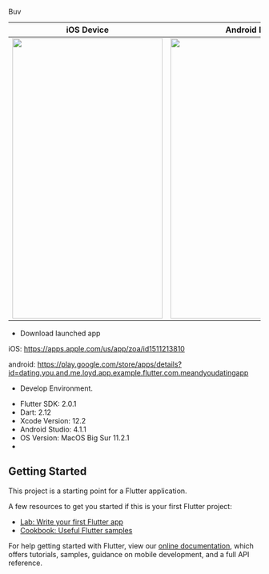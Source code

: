 <a href="https://www.buymeacoffee.com/loydkim" target="_blank"><img src="https://cdn.buymeacoffee.com/buttons/v2/default-yellow.png" alt="Buy Me A Coffee" style="height: 14px !important;width: 40px !important;" ></a>

| iOS Device  | Android Device |
| ------------- | ------------- |
| <img src="https://github.com/loydkim/Dating_App_Main/blob/main/promo_ios.gif" width="300" height="560">  | <img src="https://github.com/loydkim/Dating_App_Main/blob/main/promo_android_small.gif" width="340" height="560">  |

* Download launched app

iOS: https://apps.apple.com/us/app/zoa/id1511213810

android: https://play.google.com/store/apps/details?id=dating.you.and.me.loyd.app.example.flutter.com.meandyoudatingapp

* Develop Environment.

- Flutter SDK: 2.0.1
- Dart: 2.12
- Xcode Version: 12.2
- Android Studio: 4.1.1
- OS Version: MacOS Big Sur 11.2.1
- 
## Getting Started

This project is a starting point for a Flutter application.

A few resources to get you started if this is your first Flutter project:

- [Lab: Write your first Flutter app](https://flutter.dev/docs/get-started/codelab)
- [Cookbook: Useful Flutter samples](https://flutter.dev/docs/cookbook)

For help getting started with Flutter, view our
[online documentation](https://flutter.dev/docs), which offers tutorials,
samples, guidance on mobile development, and a full API reference.
